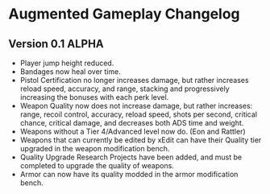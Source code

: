 # Augmented Gameplay Changelog

## Version 0.1 ALPHA

- Player jump height reduced.
- Bandages now heal over time.
- Pistol Certification no longer increases damage, but rather increases reload speed, accuracy, and range, stacking and progressively increasing the bonuses with each perk level.
- Weapon Quality now does not increase damage, but rather increases: range, recoil control, accuracy, reload speed, shots per second, critical chance, critical damage, and decreases both ADS time and weight.
- Weapons without a Tier 4/Advanced level now do. (Eon and Rattler)
- Weapons that can currently be edited by xEdit can have their Quality tier upgraded in the weapon modification bench.
- Quality Upgrade Research Projects have been added, and must be completed to upgrade the quality of weapons.
- Armor can now have its quality modded in the armor modification bench.


